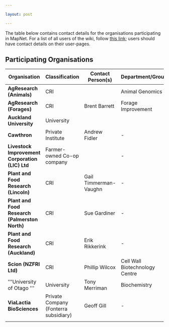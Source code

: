 ```yaml
---

layout: post

---
```


The table below contains contact details for the organisations participating in MapNet. For a list of all users of the wiki, follow [this link](Special:Listusers "wikilink"); users should have contact details on their user-pages.

## Participating Organisations

|Organisation|Classification|Contact Person(s)|Department/Group|Email|
|------------|--------------|-----------------|----------------|-----|
|**AgResearch (Animals)**|CRI||Animal Genomics||
|**AgResearch (Forages)**|CRI|Brent Barrett|Forage Improvement|<Brent.Barrett@agresearch.co.nz>|
|**Auckland University**|University||||
|**Cawthron**|Private Institute|Andrew Fidler|-|<Andrew.Fidler@cawthron.org.nz>|
|**Livestock Improvement Corporation (LIC) Ltd**|Farmer-owned Co-op company||-||
|**Plant and Food Research (Lincoln)**|CRI|Gail Timmerman-Vaughn|-|<Gail.Timmerman-Vaughan@plantandfood.co.nz>|
|**Plant and Food Research (Palmerston North)**|CRI|Sue Gardiner|-|<SGardiner@hortresearch.co.nz>|
|**Plant and Food Research (Auckland)**|CRI|Erik Rikkerink|-|<ERikkerink@hortresearch.co.nz>|
|**Scion (NZFRI Ltd)**|CRI|Phillip Wilcox|Cell Wall Biotechnology Centre|<Phillip.Wilcox@scionresearch.co.nz>|
|'''University of Otago '''|University|Tony Merriman|Biochemistry|<tony.merriman@stonebow.otago.ac.nz>|
|**ViaLactia BioSciences**|Private Company (Fonterra subsidiary)|Geoff Gill|-|<Geoff.Gill@vialactia.com>|
||


